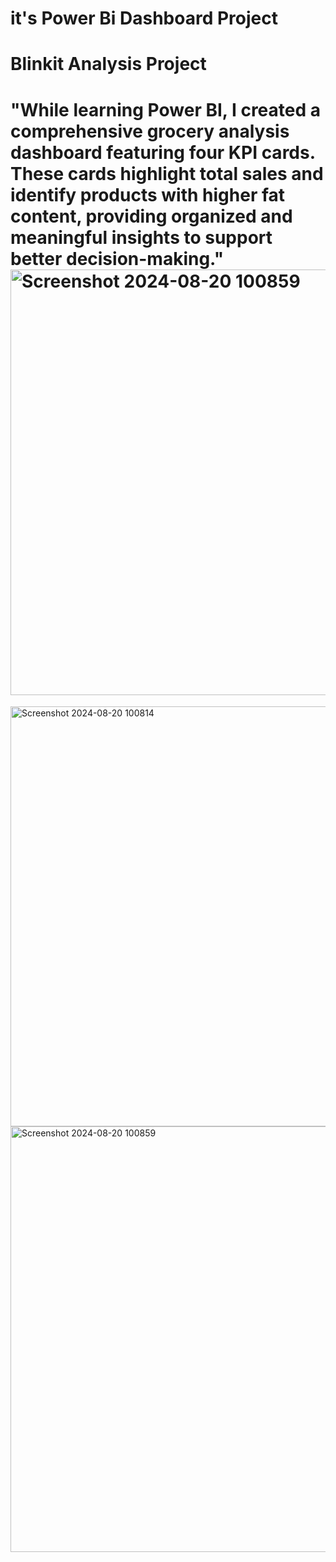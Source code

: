 # it's Power Bi Dashboard Project
# Blinkit Analysis Project 
# "While learning Power BI, I created a comprehensive grocery analysis dashboard featuring four KPI cards. These cards highlight total sales and identify products with higher fat content, providing organized and meaningful insights to support better decision-making."<img width="681" alt="Screenshot 2024-08-20 100859" src="https://github.com/user-attachments/assets/c4df9e53-991c-4350-b476-2253396a1bd2">
<img width="672" alt="Screenshot 2024-08-20 100814" src="https://github.com/user-attachments/assets/f8fcb1a5-d045-4361-b5e1-ff4bea49fd5b">
<img width="681" alt="Screenshot 2024-08-20 100859" src="https://github.com/user-attachments/assets/df80f0c8-b2b1-4acb-92a5-70ef16101fb4">
